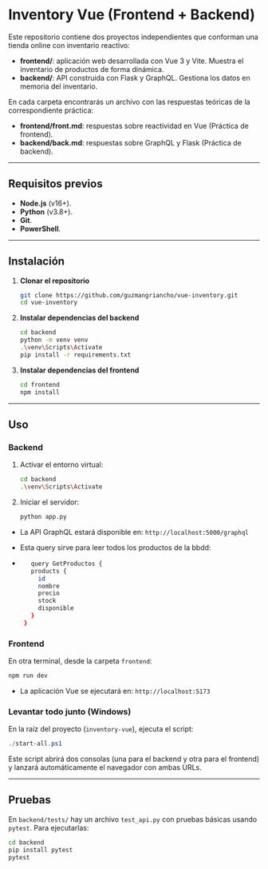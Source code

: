 # Inventory Vue (Frontend + Backend)

Este repositorio contiene dos proyectos independientes que conforman una tienda online con inventario reactivo:

- **frontend/**: aplicación web desarrollada con Vue 3 y Vite. Muestra el inventario de productos de forma dinámica.
- **backend/**: API construida con Flask y GraphQL. Gestiona los datos en memoria del inventario.

En cada carpeta encontrarás un archivo con las respuestas teóricas de la correspondiente práctica:

- **frontend/front.md**: respuestas sobre reactividad en Vue (Práctica de frontend).
- **backend/back.md**: respuestas sobre GraphQL y Flask (Práctica de backend).

---

## Requisitos previos

- **Node.js** (v16+).
- **Python** (v3.8+).
- **Git**.
- **PowerShell**.

---

## Instalación

1. **Clonar el repositorio**

   ```bash
   git clone https://github.com/guzmangriancho/vue-inventory.git
   cd vue-inventory
   ```

2. **Instalar dependencias del backend**

   ```bash
   cd backend
   python -m venv venv
   .\venv\Scripts\Activate
   pip install -r requirements.txt
   ```

3. **Instalar dependencias del frontend**

   ```bash
   cd frontend
   npm install
   ```

---

## Uso

### Backend

1. Activar el entorno virtual:

   ```bash
   cd backend
   .\venv\Scripts\Activate
   ```

2. Iniciar el servidor:

   ```bash
   python app.py
   ```

- La API GraphQL estará disponible en:
  `http://localhost:5000/graphql`

- Esta query sirve para leer todos los productos de la bbdd:
- 
  ```bash
     query GetProductos {
     products {
       id
       nombre
       precio
       stock
       disponible
     }
   }
   ```

### Frontend

En otra terminal, desde la carpeta `frontend`:

```bash
npm run dev
```

- La aplicación Vue se ejecutará en:
  `http://localhost:5173`

### Levantar todo junto (Windows)

En la raíz del proyecto (`inventory-vue`), ejecuta el script:

```powershell
./start-all.ps1
```

Este script abrirá dos consolas (una para el backend y otra para el frontend) y lanzará automáticamente el navegador con ambas URLs.

---

## Pruebas

En `backend/tests/` hay un archivo `test_api.py` con pruebas básicas usando `pytest`. Para ejecutarlas:

```bash
cd backend
pip install pytest
pytest
```
